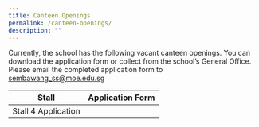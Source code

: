 ```yaml
---
title: Canteen Openings
permalink: /canteen-openings/
description: ""
---
```

Currently, the school has the following vacant canteen openings. You can download the application form or collect from the school’s General Office. Please email the completed application form to sembawang_ss@moe.edu.sg<br>

| Stall | Application Form | 
| -------- | -------- | 
| Stall 4 Application |   |
